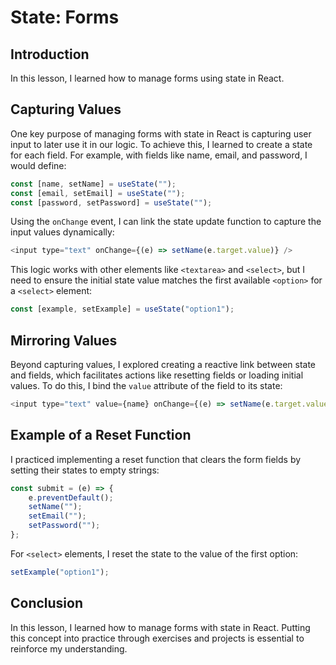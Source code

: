 # State: Forms

## Introduction  
In this lesson, I learned how to manage forms using state in React.  

## Capturing Values  
One key purpose of managing forms with state in React is capturing user input to later use it in our logic. To achieve this, I learned to create a state for each field. For example, with fields like name, email, and password, I would define:  

```javascript
const [name, setName] = useState("");
const [email, setEmail] = useState("");
const [password, setPassword] = useState("");
```  

Using the `onChange` event, I can link the state update function to capture the input values dynamically:  

```javascript
<input type="text" onChange={(e) => setName(e.target.value)} />
```  

This logic works with other elements like `<textarea>` and `<select>`, but I need to ensure the initial state value matches the first available `<option>` for a `<select>` element:  

```javascript
const [example, setExample] = useState("option1");
```  

## Mirroring Values  
Beyond capturing values, I explored creating a reactive link between state and fields, which facilitates actions like resetting fields or loading initial values. To do this, I bind the `value` attribute of the field to its state:  

```javascript
<input type="text" value={name} onChange={(e) => setName(e.target.value)} />
```  

## Example of a Reset Function  
I practiced implementing a reset function that clears the form fields by setting their states to empty strings:  

```javascript
const submit = (e) => {
    e.preventDefault();
    setName("");
    setEmail("");
    setPassword("");
};
```  

For `<select>` elements, I reset the state to the value of the first option:  

```javascript
setExample("option1");
```  

## Conclusion  
In this lesson, I learned how to manage forms with state in React. Putting this concept into practice through exercises and projects is essential to reinforce my understanding.